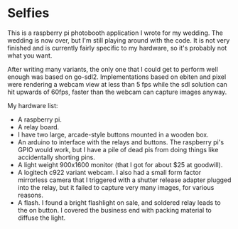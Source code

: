 # Selfies

This is a raspberry pi photobooth application I wrote for my wedding.  The wedding is now over, but I'm still playing around with the code.  It is not very finished and is currently fairly specific to my hardware, so it's probably not what you want.

After writing many variants, the only one that I could get to perform well enough was based on go-sdl2.  Implementations based on ebiten and pixel were rendering a webcam view at less than 5 fps while the sdl solution can hit upwards of 60fps, faster than the webcam can capture images anyway.

My hardware list:

  - A raspberry pi.
  - A relay board.
  - I have two large, arcade-style buttons mounted in a wooden box.
  - An arduino to interface with the relays and buttons.  The raspberry pi's GPIO would work, but I have a pile of dead pis from doing things like accidentally shorting pins.
  - A light weight 900x1600 monitor (that I got for about $25 at goodwill).
  - A logitech c922 variant webcam.  I also had a small form factor mirrorless camera that I triggered with a shutter release adapter plugged into the relay, but it failed to capture very many images, for various reasons.
  - A flash.  I found a bright flashlight on sale, and soldered relay leads to the on button. I covered the business end with packing material to diffuse the light.
